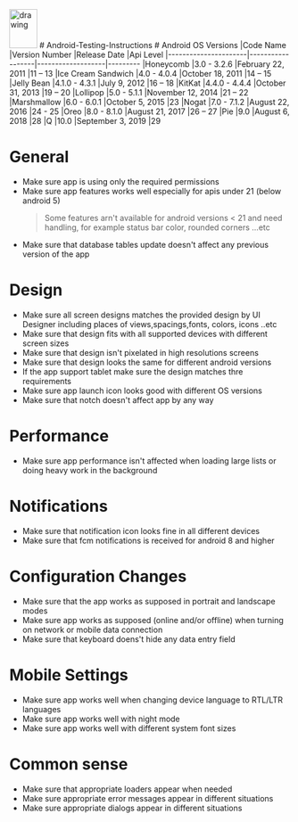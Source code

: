 <img src="http://pngimg.com/uploads/android_logo/android_logo_PNG35.png" alt="drawing" width="50" height="70"/> 
# Android-Testing-Instructions
# Android OS Versions
|Code Name             |Version Number    |Release Date       |Api Level
|----------------------|------------------|-------------------|---------
|Honeycomb	       |3.0 - 3.2.6       |February 22, 2011  |11 – 13
|Ice Cream Sandwich    |4.0 - 4.0.4       |October 18, 2011   |14 – 15	
|Jelly Bean            |4.1.0 - 4.3.1     |July 9, 2012	      |16 – 18	
|KitKat                |4.4.0 - 4.4.4     |October 31, 2013   |19 – 20	
|Lollipop              |5.0 - 5.1.1       |November 12, 2014  |21 – 22	
|Marshmallow           |6.0 - 6.0.1       |October 5, 2015    |23
|Nogat                 |7.0 - 7.1.2       |August 22, 2016    |24 - 25
|Oreo                  |8.0 - 8.1.0       |August 21, 2017    |26 – 27	
|Pie                   |9.0               |August 6, 2018     |28
|Q                     |10.0              |September 3, 2019  |29

# General
- Make sure app is using only the required permissions
- Make sure app features works well especially for apis under 21 (below android 5)
	> Some features arn't available for android versions < 21 and need handling, for example status bar color, rounded corners ...etc
- Make sure that database tables update doesn't affect any previous version of the app  
# Design
- Make sure all screen designs matches the provided design by UI Designer including places of views,spacings,fonts, colors, icons ..etc 
- Make sure that design fits with all supported devices with different screen sizes  
- Make sure that design isn't pixelated in high resolutions screens 
- Make sure that design looks the same for different android versions  
- If the app support tablet make sure the design matches thre requirements
- Make sure app launch icon looks good with different OS versions  
- Make sure that notch doesn't affect app by any way  
# Performance
- Make sure app performance isn't affected when loading large lists or doing heavy work in the background  
# Notifications
- Make sure that notification icon looks fine in all different devices 
- Make sure that fcm notifications is received for android 8 and higher  
# Configuration Changes
- Make sure that the app works as supposed in portrait and landscape modes 
- Make sure app works as supposed (online and/or offline) when turning on network or mobile data connection 
- Make sure that keyboard doens't hide any data entry field  
# Mobile Settings
- Make sure app works well when changing device language to RTL/LTR languages  
- Make sure app works well with night mode  
- Make sure app works well with different system font sizes 
# Common sense
- Make sure that appropriate loaders appear when needed 
- Make sure appropriate error messages appear in different situations 
- Make sure appropriate dialogs appear in different situations  
 
